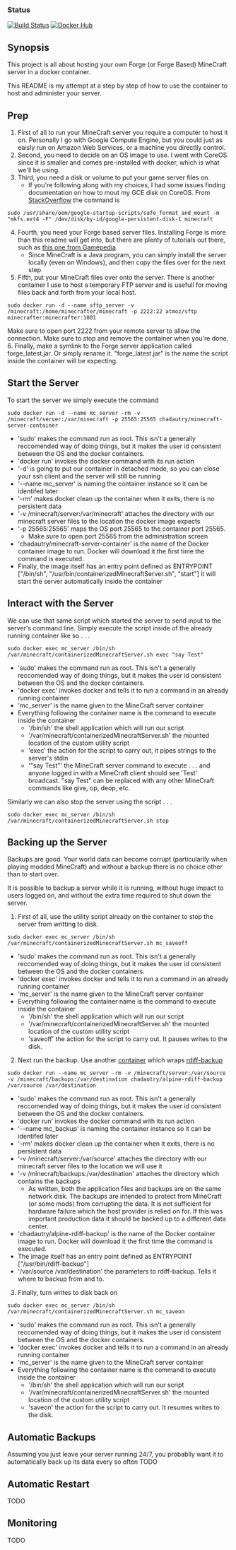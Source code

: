 ### Status
[![Build Status](https://travis-ci.org/chad-autry/minecraft-server-container.svg?branch=master)](https://travis-ci.org/chad-autry/minecraft-server-container)
[![Docker Hub](https://img.shields.io/badge/docker-ready-blue.svg)](https://registry.hub.docker.com/u/chadautry/minecraft-server-container/)

## Synopsis

This project is all about hosting your own Forge (or Forge Based) MineCraft server in a docker container. 

This README is my attempt at a step by step of how to use the container to host and administer your server.

## Prep
1. First of all to run your MineCraft server you require a computer to host it on. Personally I go with Google Compute Engine, but you could just as eaisly run on Amazon Web Services, or a machine you directlly control.
2. Second, you need to decide on an OS image to use. I went with CoreOS since it is smaller and comes pre-installed with docker, which is what we'll be using.
3. Third, you need a disk or volume to put your game server files on. 
   * If you're following along with my choices, I had some issues finding documentation on how to mout my GCE disk on CoreOS. From [StackOverflow](http://stackoverflow.com/questions/23376755/cannot-format-and-mount-disk-on-gce-instance) the command is 
```shell
sudo /usr/share/oem/google-startup-scripts/safe_format_and_mount -m "mkfs.ext4 -F" /dev/disk/by-id/google-persistent-disk-1 minecraft
```
4. Fourth, you need your Forge based server files. Installing Forge is more than this readme will get into, but there are plenty of tutorials out there, such as [this one from Gamepedia](http://minecraft.gamepedia.com/Tutorials/Setting_up_a_Minecraft_Forge_server).
   * Since MineCraft is a Java program, you can simply install the server locally (even on Windows), and then copy the files over for the next step 
5. Fifth, put your MineCraft files over onto the server. There is another container I use to host a temporary FTP server and is usefull for moving files back and forth from your local host. 
```shel
sudo docker run -d --name sftp_server -v /minecraft:/home/minecrafter/minecraft -p 2222:22 atmoz/sftp minecrafter:minecrafter:1001
```
Make sure to open port 2222 from your remote server to allow the connection. Make sure to stop and remove the container when you're done.
6. Finally, make a symlink to the Forge server application called forge_latest.jar. Or simply rename it. "forge_latest.jar" is the name the script inside the container will be expecting.

## Start the Server
To start the server we simply execute the command
```shell
sudo docker run -d --name mc_server -rm -v /minecraft/server:/var/minecraft -p 25565:25565 chadautry/minecraft-server-container
```
* 'sudo' makes the command run as root. This isn't a generally reccomended way of doing things, but it makes the user id consistent between the OS and the docker containers.
* 'docker run' invokes the docker command with its run action
* '-d' is going to put our container in detached mode, so you can close your ssh client and the server will still be running
* '--name mc_server' is naming the container instance so it can be identifed later
* '-rm' makes docker clean up the container when it exits, there is no persistent data
* '-v /minecraft/server:/var/minecraft' attaches the directory with our minecraft server files to the location the docker image expects
* '-p 25565:25565' maps the OS port 25565 to the container port 25565.
  * Make sure to open port 25565 from the administration screen
* 'chadautry/minecraft-server-container' is the name of the Docker container image to run. Docker will download it the first time the command is executed.
* Finally, the image itself has an entry point defined as ENTRYPOINT ["/bin/sh", "/usr/bin/containerizedMinecraftServer.sh", "start"] it will start the server automatically inside the container

## Interact with the Server
We can use that same script which started the server to send input to the server's command line. Simply execute the script inside of the already running container like so . . .
```shell
sudo docker exec mc_server /bin/sh /var/minecraft/containerizedMinecraftServer.sh exec "say Test"
```
* 'sudo' makes the command run as root. This isn't a generally reccomended way of doing things, but it makes the user id consistent between the OS and the docker containers.
* 'docker exec' invokes docker and tells it to run a command in an already running container
* 'mc_server' is the name given to the MineCraft server container
* Everything following the container name is the command to execute inside the container
  *  '/bin/sh' the shell application which will run our script
  *  '/var/minecraft/containerizedMinecraftServer.sh' the mounted location of the custom utility script
  *  'exec' the action for the script to carry out, it pipes strings to the server's stdin
  *  '"say Test"' the MineCraft server command to execute
. . . and anyone logged in with a MineCraft client should see 'Test' broadcast. "say Test" can be replaced with any other MineCraft commands like give, op, deop, etc.

Similarly we can also stop the server using the script . . .
```shell
sudo docker exec mc_server /bin/sh /var/minecraft/containerizedMinecraftServer.sh stop
```
## Backing up the Server
Backups are good. Your world data can become corrupt (particularlly when playing modded MineCraft) and without a backup there is no choice other than to start over.

It is possible to backup a server while it is running, without huge impact to users logged on, and without the extra time required to shut down the server.

1. First of all, use the utility script already on the container to stop the server from writting to disk.
```shell
sudo docker exec mc_server /bin/sh /var/minecraft/containerizedMinecraftServer.sh mc_saveoff
```
* 'sudo' makes the command run as root. This isn't a generally reccomended way of doing things, but it makes the user id consistent between the OS and the docker containers.
* 'docker exec' invokes docker and tells it to run a command in an already running container
* 'mc_server' is the name given to the MineCraft server container
* Everything following the container name is the command to execute inside the container
  *  '/bin/sh' the shell application which will run our script
  *  '/var/minecraft/containerizedMinecraftServer.sh' the mounted location of the custom utility script
  *  'saveoff' the action for the script to carry out. It pauses writes to the disk.
2. Next run the backup. Use another [container](https://github.com/chad-autry/alpine-rdiff-backup) which wraps [rdiff-backup](http://www.nongnu.org/rdiff-backup/index.html)
```shell
sudo docker run --name mc_server -rm -v /minecraft/server:/var/source -v /minecraft/backups:/var/destination chadautry/alpine-rdiff-backup /var/source /var/destination
```
* 'sudo' makes the command run as root. This isn't a generally reccomended way of doing things, but it makes the user id consistent between the OS and the docker containers.
* 'docker run' invokes the docker command with its run action
* '--name mc_backup' is naming the container instance so it can be identifed later
* '-rm' makes docker clean up the container when it exits, there is no persistent data
* '-v /minecraft/server:/var/source' attaches the directory with our minecraft server files to the location we will use it
* '-v /minecraft/backups:/var/destination' attaches the directory which contains the backups
  * As written, both the application files and backups are on the same network disk. The backups are intended to protect from MineCraft (or some mods) from corrupting the data. It is not sufficient for hardware failure which the host provider is relied on for. If this was important production data it should be backed up to a different data center. 
* 'chadautry/alpine-rdiff-backup' is the name of the Docker container image to run. Docker will download it the first time the command is executed.
* The image itself has an entry point defined as ENTRYPOINT ["/usr/bin/rdiff-backup"]
* '/var/source /var/destination' the parameters to rdiff-backup. Tells it where to backup from and to.
3. Finally, turn writes to disk back on
```shell
sudo docker exec mc_server /bin/sh /var/minecraft/containerizedMinecraftServer.sh mc_saveon
```
* 'sudo' makes the command run as root. This isn't a generally reccomended way of doing things, but it makes the user id consistent between the OS and the docker containers.
* 'docker exec' invokes docker and tells it to run a command in an already running container
* 'mc_server' is the name given to the MineCraft server container
* Everything following the container name is the command to execute inside the container
  *  '/bin/sh' the shell application which will run our script
  *  '/var/minecraft/containerizedMinecraftServer.sh' the mounted location of the custom utility script
  *  'saveon' the action for the script to carry out. It resumes writes to the disk.

## Automatic Backups
Assuming you just leave your server running 24/7, you probablly want it to automatically back up its data every so often
TODO

## Automatic Restart
TODO

## Monitoring 
TODO